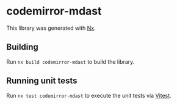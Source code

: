 # codemirror-mdast

This library was generated with [Nx](https://nx.dev).

## Building

Run `nx build codemirror-mdast` to build the library.

## Running unit tests

Run `nx test codemirror-mdast` to execute the unit tests via [Vitest](https://vitest.dev/).
